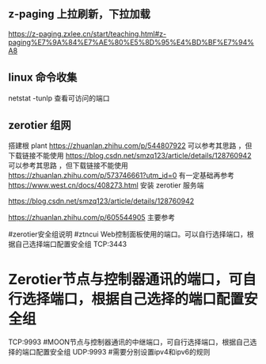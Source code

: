 ## z-paging   上拉刷新，下拉加载
  https://z-paging.zxlee.cn/start/teaching.html#z-paging%E7%9A%84%E7%AE%80%E5%8D%95%E4%BD%BF%E7%94%A8

## linux 命令收集 

netstat  -tunlp  查看可访问的端口
## zerotier 组网 
搭建根 plant
https://zhuanlan.zhihu.com/p/544807922     可以参考其思路 ，但下载链接不能使用
https://blog.csdn.net/smzq123/article/details/128760942  可以参考其思路 ，但下载链接不能使用
https://zhuanlan.zhihu.com/p/573746661?utm_id=0    有一定基础再参考 
https://www.west.cn/docs/408273.html    安装 zerotier 服务端



https://blog.csdn.net/smzq123/article/details/128760942  

https://zhuanlan.zhihu.com/p/605544905      主要参考



#zerotier安全组说明
#ztncui Web控制面板使用的端口。可以自行选择端口，根据自己选择端口配置安全组
TCP:3443
# Zerotier节点与控制器通讯的端口，可自行选择端口，根据自己选择的端口配置安全组
TCP:9993
#MOON节点与控制器通讯的中继端口，可自行选择端口，根据自己选择的端口配置安全组
UDP:9993
#需要分别设置ipv4和ipv6的规则